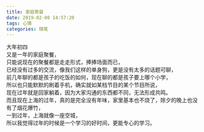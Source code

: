 ```yaml
---
title: 家庭聚餐
date: 2019-02-08 14:57:20
tags: 心情
categories: 随笔
---
```

大年初四  
又是一年的家庭聚餐，  
只能说现在的聚餐都是走走形式，捧捧场面而已，  
已经没有过多的交流，像我们这样的单身狗，更是没有太多的话题可聊，  
前几年聊的都是孩子的吃饭的如何，现在聊的都是孩子要上哪个小学，  
所以也只能默默的刷着手机，确实就如某档节目的某个节目所说，  
现在过年就是回家躺着，因为大家沟通的东西都不同，无法形成共鸣。  
而且现在上海的过年，真的是完全没有年味，家里基本也不烧了，除夕的晚上也没有了烟花爆竹，  
一到过年，上海就像一座空城，  
所以我觉得过年的时候是一个学习的好时间，更能专心的学习。